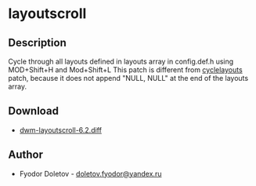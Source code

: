 layoutscroll
============

Description
-----------
Cycle through all layouts defined in layouts array in config.def.h using MOD+Shift+H and Mod+Shift+L
This patch is different from [cyclelayouts](../cyclelayouts) patch, because it does not append "NULL, NULL" at the end of the layouts array.

Download
--------
* [dwm-layoutscroll-6.2.diff](dwm-layoutscroll-6.2.diff)

Author
--------
* Fyodor Doletov - <doletov.fyodor@yandex.ru>
